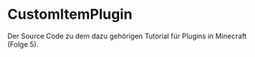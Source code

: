 # CustomItemPlugin
Der Source Code zu dem dazu gehörigen Tutorial für Plugins in Minecraft (Folge 5).
